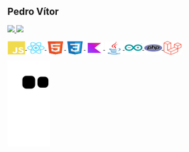 ## Pedro Vítor
<div>
  <a href="https://github.com/pedrovitorfs">
  <img height="180em" src="https://github-readme-stats.vercel.app/api?username=pedrovitorfs&show_icons=true&theme=dracula&include_all_commits=true&count_private=true"/>
  <img height="180em" src="https://github-readme-stats.vercel.app/api/top-langs/?username=pedrovitorfs&layout=compact&langs_count=7&theme=dracula"/>
</div>

  
<div style="display: inline_block"><br>
  <img align="center" alt="Pedro-Js" height="30" width="40" src="https://raw.githubusercontent.com/devicons/devicon/master/icons/javascript/javascript-plain.svg">
  <img align="center" alt="Pedro-React" height="30" width="40" src="https://raw.githubusercontent.com/devicons/devicon/master/icons/react/react-original.svg">
  <img align="center" alt="Pedro-HTML" height="30" width="40" src="https://raw.githubusercontent.com/devicons/devicon/master/icons/html5/html5-original.svg">
  <img align="center" alt="Pedro-CSS" height="30" width="40" src="https://raw.githubusercontent.com/devicons/devicon/master/icons/css3/css3-original.svg">
 <img align="center" alt="Pedro-CSS" height="30" width="40" src="https://raw.githubusercontent.com/devicons/devicon/master/icons/kotlin/kotlin-original.svg">
 <img align="center" alt="Pedro-CSS" height="30" width="40" src="https://raw.githubusercontent.com/devicons/devicon/master/icons/java/java-original.svg">
  <img align="center" alt="Pedro-CSS" height="30" width="40" src="https://raw.githubusercontent.com/devicons/devicon/master/icons/arduino/arduino-original.svg">
  <img align="center" alt="Pedro-CSS" height="30" width="40" src="https://raw.githubusercontent.com/devicons/devicon/master/icons/php/php-original.svg">
  <img align="center" alt="Pedro-CSS" height="30" width="40" src="https://raw.githubusercontent.com/devicons/devicon/master/icons/laravel/laravel-original.svg">
</div>
  
![Snake animation](https://github.com/rafaballerini/rafaballerini/blob/output/github-contribution-grid-snake.svg)
